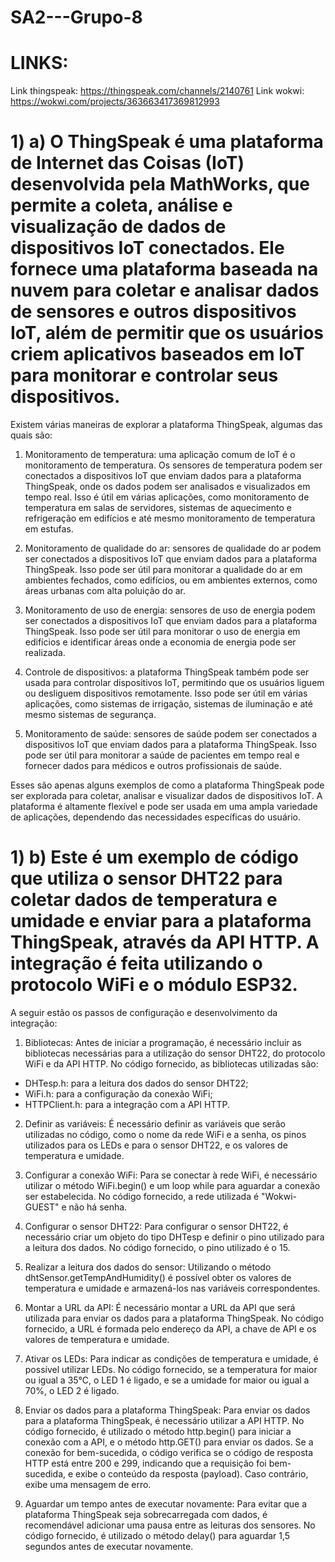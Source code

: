 # SA2---Grupo-8

# LINKS: 

Link thingspeak: https://thingspeak.com/channels/2140761
Link wokwi: https://wokwi.com/projects/363663417369812993

# 1) a) O ThingSpeak é uma plataforma de Internet das Coisas (IoT) desenvolvida pela MathWorks, que permite a coleta, análise e visualização de dados de dispositivos IoT conectados. Ele fornece uma plataforma baseada na nuvem para coletar e analisar dados de sensores e outros dispositivos IoT, além de permitir que os usuários criem aplicativos baseados em IoT para monitorar e controlar seus dispositivos.

Existem várias maneiras de explorar a plataforma ThingSpeak, algumas das quais são:

1. Monitoramento de temperatura: uma aplicação comum de IoT é o monitoramento de temperatura. Os sensores de temperatura podem ser conectados a dispositivos IoT que enviam dados para a plataforma ThingSpeak, onde os dados podem ser analisados e visualizados em tempo real. Isso é útil em várias aplicações, como monitoramento de temperatura em salas de servidores, sistemas de aquecimento e refrigeração em edifícios e até mesmo monitoramento de temperatura em estufas.

2. Monitoramento de qualidade do ar: sensores de qualidade do ar podem ser conectados a dispositivos IoT que enviam dados para a plataforma ThingSpeak. Isso pode ser útil para monitorar a qualidade do ar em ambientes fechados, como edifícios, ou em ambientes externos, como áreas urbanas com alta poluição do ar.

3. Monitoramento de uso de energia: sensores de uso de energia podem ser conectados a dispositivos IoT que enviam dados para a plataforma ThingSpeak. Isso pode ser útil para monitorar o uso de energia em edifícios e identificar áreas onde a economia de energia pode ser realizada.

4. Controle de dispositivos: a plataforma ThingSpeak também pode ser usada para controlar dispositivos IoT, permitindo que os usuários liguem ou desliguem dispositivos remotamente. Isso pode ser útil em várias aplicações, como sistemas de irrigação, sistemas de iluminação e até mesmo sistemas de segurança.

5. Monitoramento de saúde: sensores de saúde podem ser conectados a dispositivos IoT que enviam dados para a plataforma ThingSpeak. Isso pode ser útil para monitorar a saúde de pacientes em tempo real e fornecer dados para médicos e outros profissionais de saúde.

Esses são apenas alguns exemplos de como a plataforma ThingSpeak pode ser explorada para coletar, analisar e visualizar dados de dispositivos IoT. A plataforma é altamente flexível e pode ser usada em uma ampla variedade de aplicações, dependendo das necessidades específicas do usuário.

# 1) b) Este é um exemplo de código que utiliza o sensor DHT22 para coletar dados de temperatura e umidade e enviar para a plataforma ThingSpeak, através da API HTTP. A integração é feita utilizando o protocolo WiFi e o módulo ESP32.

A seguir estão os passos de configuração e desenvolvimento da integração:

1. Bibliotecas:
Antes de iniciar a programação, é necessário incluir as bibliotecas necessárias para a utilização do sensor DHT22, do protocolo WiFi e da API HTTP. No código fornecido, as bibliotecas utilizadas são:

- DHTesp.h: para a leitura dos dados do sensor DHT22;
- WiFi.h: para a configuração da conexão WiFi;
- HTTPClient.h: para a integração com a API HTTP.

2. Definir as variáveis:
É necessário definir as variáveis que serão utilizadas no código, como o nome da rede WiFi e a senha, os pinos utilizados para os LEDs e para o sensor DHT22, e os valores de temperatura e umidade.

3. Configurar a conexão WiFi:
Para se conectar à rede WiFi, é necessário utilizar o método WiFi.begin() e um loop while para aguardar a conexão ser estabelecida. No código fornecido, a rede utilizada é "Wokwi-GUEST" e não há senha.

4. Configurar o sensor DHT22:
Para configurar o sensor DHT22, é necessário criar um objeto do tipo DHTesp e definir o pino utilizado para a leitura dos dados. No código fornecido, o pino utilizado é o 15.

5. Realizar a leitura dos dados do sensor:
Utilizando o método dhtSensor.getTempAndHumidity() é possível obter os valores de temperatura e umidade e armazená-los nas variáveis correspondentes.

6. Montar a URL da API:
É necessário montar a URL da API que será utilizada para enviar os dados para a plataforma ThingSpeak. No código fornecido, a URL é formada pelo endereço da API, a chave de API e os valores de temperatura e umidade.

7. Ativar os LEDs:
Para indicar as condições de temperatura e umidade, é possível utilizar LEDs. No código fornecido, se a temperatura for maior ou igual a 35°C, o LED 1 é ligado, e se a umidade for maior ou igual a 70%, o LED 2 é ligado.

8. Enviar os dados para a plataforma ThingSpeak:
Para enviar os dados para a plataforma ThingSpeak, é necessário utilizar a API HTTP. No código fornecido, é utilizado o método http.begin() para iniciar a conexão com a API, e o método http.GET() para enviar os dados. Se a conexão for bem-sucedida, o código verifica se o código de resposta HTTP está entre 200 e 299, indicando que a requisição foi bem-sucedida, e exibe o conteúdo da resposta (payload). Caso contrário, exibe uma mensagem de erro.

9. Aguardar um tempo antes de executar novamente:
Para evitar que a plataforma ThingSpeak seja sobrecarregada com dados, é recomendável adicionar uma pausa entre as leituras dos sensores. No código fornecido, é utilizado o método delay() para aguardar 1,5 segundos antes de executar novamente.
